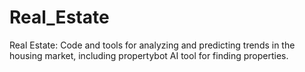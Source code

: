 # Real_Estate
Real Estate: Code and tools for analyzing and predicting trends in the housing market, including propertybot AI tool for finding properties.
